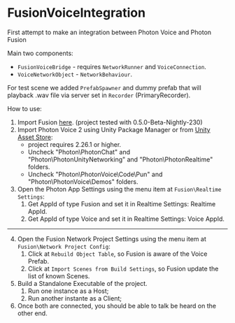 # FusionVoiceIntegration

First attempt to make an integration between Photon Voice and Photon Fusion

Main two components:

- `FusionVoiceBridge` - requires `NetworkRunner` and `VoiceConnection`.
- `VoiceNetworkObject` - `NetworkBehaviour`.

For test scene we added `PrefabSpawner` and dummy prefab that will playback .wav file via server set in `Recorder` (PrimaryRecorder).

How to use:

1. Import Fusion [here](https://doc.photonengine.com/en-us/fusion/current/getting-started/sdk-download). (project tested with 0.5.0-Beta-Nightly-230)
2. Import Photon Voice 2 using Unity Package Manager or from [Unity Asset Store](https://assetstore.unity.com/packages/tools/audio/photon-voice-2-130518): 
    - project requires 2.26.1 or higher.
    - Uncheck "Photon\PhotonChat" and "Photon\PhotonUnityNetworking" and "Photon\PhotonRealtime" folders.
    - Uncheck "Photon\PhotonVoice\Code\Pun" and "Photon\PhotonVoice\Demos" folders.
3. Open the Photon App Settings using the menu item at `Fusion\Realtime Settings`:
    1. Get AppId of type Fusion and set it in Realtime Settings: Realtime AppId.
    2. Get AppId of type Voice and set it in Realtime Settings: Voice AppId.

---

4. Open the Fusion Network Project Settings using the menu item at `Fusion\Network Project Config`:
    1. Click at `Rebuild Object Table`, so Fusion is aware of the Voice Prefab.
    2. Click at `Import Scenes from Build Settings`, so Fusion update the list of known Scenes.
5. Build a Standalone Executable of the project.
    1. Run one instance as a Host;
    2. Run another instante as a Client;
6. Once both are connected, you should be able to talk be heard on the other end.
